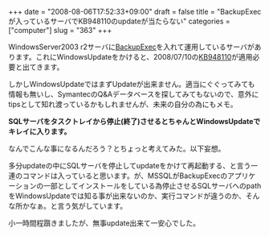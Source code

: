 +++
date = "2008-08-06T17:52:33+09:00"
draft = false
title = "BackupExecが入っているサーバでKB948110のupdateが当たらない"
categories = ["computer"]
slug = "363"
+++

WindowsServer2003 r2サーバに<a href="http://www.symantec.com/ja/jp/business/products/family.jsp?familyid=backupexec">BackupExec</a>を入れて運用しているサーバがあります。これにWindowsUpdateをかけると、2008/07/10の<a href="http://www.microsoft.com/downloads/details.aspx?familyid=1c0ae18b-1f17-44b3-a337-b36e7de437a7&amp;displaylang=ja">KB948110</a>が適用必要と出てきます。

しかしWindowsUpdateではまずUpdateが出来ません。適当にぐぐってみても情報も無いし、SymantecのQ&amp;Aデータベースを探してみてもないので、意外にtipsとして知れ渡っているかもしれませんが、未来の自分の為にもメモ。

<strong>SQLサーバをタスクトレイから停止(終了)させるとちゃんとWindowsUpdateでキレイに入ります。</strong>

なんでこんな事になるんだろう？とちょっと考えてみた。以下妄想。

多分updateの中にSQLサーバを停止してupdateをかけて再起動する、と言う一連のコマンドは入っていると思います。が、MSSQLがBackupExecのアプリケーションの一部としてインストールをしている為停止させるSQLサーバへのpathをWindowsUpdateでは知る事が出来ないのか、実行コマンドが違うのか、そんな所かなぁ。と言う気がしています。

小一時間程躓きましたが、無事update出来て一安心でした。

